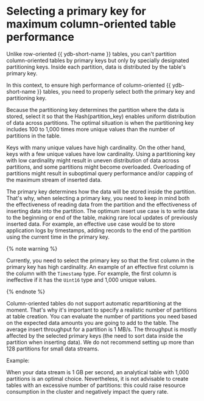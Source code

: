 # Selecting a primary key for maximum column-oriented table performance

Unlike row-oriented {{ ydb-short-name }} tables, you can't partition column-oriented tables by primary keys but only by specially designated partitioning keys. Inside each partition, data is distributed by the table's primary key.

In this context, to ensure high performance of column-oriented {{ ydb-short-name }} tables, you need to properly select both the primary key and partitioning key.

Because the partitioning key determines the partition where the data is stored, select it so that the Hash(partition_key) enables uniform distribution of data across partitions. The optimal situation is when the partitioning key includes 100 to 1,000 times more unique values than the number of partitions in the table.

Keys with many unique values have high cardinality. On the other hand, keys with a few unique values have low cardinality. Using a partitioning key with low cardinality might result in uneven distribution of data across partitions, and some partitions might become overloaded. Overloading of partitions might result in suboptimal query performance and/or capping of the maximum stream of inserted data.

The primary key determines how the data will be stored inside the partition. That's why, when selecting a primary key, you need to keep in mind both the effectiveness of reading data from the partition and the effectiveness of inserting data into the partition. The optimum insert use case is to write data to the beginning or end of the table, making rare local updates of previously inserted data. For example, an effective use case would be to store application logs by timestamps, adding records to the end of the partition using the current time in the primary key.

{% note warning %}

Currently, you need to select the primary key so that the first column in the primary key has high cardinality. An example of an effective first column is the column with the `Timestamp` type. For example, the first column is ineffective if it has the `Uint16` type and 1,000 unique values.

{% endnote %}

Column-oriented tables do not support automatic repartitioning at the moment. That's why it's important to specify a realistic number of partitions at table creation. You can evaluate the number of partitions you need based on the expected data amounts you are going to add to the table. The average insert throughput for a partition is 1 MB/s. The throughput is mostly affected by the selected primary keys (the need to sort data inside the partition when inserting data). We do not recommend setting up more than 128 partitions for small data streams.

Example:

When your data stream is 1 GB per second, an analytical table with 1,000 partitions is an optimal choice. Nevertheless, it is not advisable to create tables with an excessive number of partitions: this could raise resource consumption in the cluster and negatively impact the query rate.